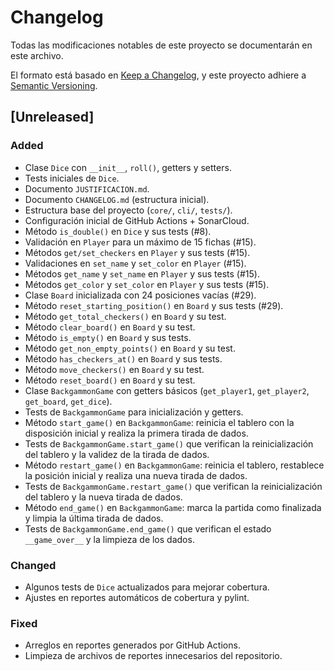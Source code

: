 # Changelog
Todas las modificaciones notables de este proyecto se documentarán en este archivo.

El formato está basado en [Keep a Changelog](https://keepachangelog.com/es-ES/1.0.0/),
y este proyecto adhiere a [Semantic Versioning](https://semver.org/lang/es/).

## [Unreleased]

### Added
- Clase `Dice` con `__init__`, `roll()`, getters y setters.
- Tests iniciales de `Dice`.
- Documento `JUSTIFICACION.md`.
- Documento `CHANGELOG.md` (estructura inicial).
- Estructura base del proyecto (`core/`, `cli/`, `tests/`).
- Configuración inicial de GitHub Actions + SonarCloud.
- Método `is_double()` en `Dice` y sus tests (#8).
- Validación en `Player` para un máximo de 15 fichas (#15).
- Métodos `get/set_checkers` en `Player` y sus tests (#15).
- Validaciones en `set_name` y `set_color` en `Player` (#15).
- Métodos `get_name` y `set_name` en `Player` y sus tests (#15).
- Métodos `get_color` y `set_color` en `Player` y sus tests (#15).
- Clase `Board` inicializada con 24 posiciones vacías (#29).
- Método `reset_starting_position()` en `Board` y sus tests (#29).
- Método `get_total_checkers()` en `Board` y su test.
- Método `clear_board()` en `Board` y su test.
- Método `is_empty()` en `Board` y sus tests.
- Método `get_non_empty_points()` en `Board` y su test.
- Método `has_checkers_at()` en `Board` y sus tests.
- Método `move_checkers()` en `Board` y su test.
- Método `reset_board()` en `Board` y su test.
- Clase `BackgammonGame` con getters básicos (`get_player1`, `get_player2`, `get_board`, `get_dice`).
- Tests de `BackgammonGame` para inicialización y getters.
- Método `start_game()` en `BackgammonGame`:
  reinicia el tablero con la disposición inicial y realiza la primera tirada de dados.
- Tests de `BackgammonGame.start_game()` que verifican la reinicialización del tablero
  y la validez de la tirada de dados.
- Método `restart_game()` en `BackgammonGame`:
  reinicia el tablero, restablece la posición inicial y realiza una nueva tirada de dados.
- Tests de `BackgammonGame.restart_game()` que verifican la reinicialización del tablero
  y la nueva tirada de dados.
- Método `end_game()` en `BackgammonGame`: 
  marca la partida como finalizada y limpia la última tirada de dados.
- Tests de `BackgammonGame.end_game()` que verifican el estado `__game_over__`
  y la limpieza de los dados.


### Changed
- Algunos tests de `Dice` actualizados para mejorar cobertura.
- Ajustes en reportes automáticos de cobertura y pylint.

### Fixed
- Arreglos en reportes generados por GitHub Actions.
- Limpieza de archivos de reportes innecesarios del repositorio.
